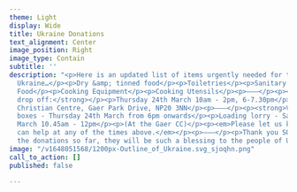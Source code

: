 ```yaml
---
theme: Light
display: Wide
title: Ukraine Donations
text_alignment: Center
image_position: Right
image_type: Contain
subtitle: ''
description: "<p>Here is an updated list of items urgently needed for the people of
  Ukraine…</p><p>Dry &amp; tinned food</p><p>Toiletries</p><p>Sanitary Products</p><p>Nappies</p><p>Torches</p><p>Batteries</p><p>Shoes</p><p>Baby
  Food</p><p>Cooking Equipment</p><p>Cooking Utensils</p><p>———</p><p><strong>Donation
  drop off:</strong></p><p>Thursday 24th March 10am - 2pm, 6-7.30pm</p><p>At the Gaer
  Christian Centre, Gaer Park Drive, NP20 3NN</p><p>———</p><p><strong>Volunteers needed:</strong></p><p>Packing
  boxes - Thursday 24th March from 6pm onwards</p><p>Loading lorry - Saturday 26th
  March 10.45am - 12pm</p><p>(At the Gaer CC)</p><p><em>Please let us know if you
  can help at any of the times above.</em></p><p>———</p><p>Thank you SO MUCH for all
  the donations so far, they will be such a blessing to the people of Ukraine.</p>"
image: "/v1648051568/1200px-Outline_of_Ukraine.svg_sjoqhn.png"
call_to_action: []
published: false

---
```

